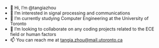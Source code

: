 - 👋 Hi, I’m @tangiazhou
- 👀 I’m interested in signal processing and communications
- 🌱 I’m currently studying Computer Engineering at the University of Toronto
- 💞️ I’m looking to collaborate on any coding projects related to the ECE field or human factors
- 📫 You can reach me at tangia.zhou@mail.utoronto.ca

<!---
tangiazhou/tangiazhou is a ✨ special ✨ repository because its `README.md` (this file) appears on your GitHub profile.
You can click the Preview link to take a look at your changes.
--->
